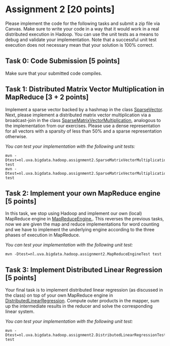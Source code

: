 # Assignment 2 [20 points]

Please implement the code for the following tasks and submit a zip file via Canvas. Make sure to write your code in a way that it would work in a real distributed execution in Hadoop. You can use the unit tests as a means to debug and validate your implementation. Note that a successful unit test execution does not necessary mean that your solution is 100% correct.

## Task 0: Code Submission [5 points]

Make sure that your submitted code compiles.

## Task 1: Distributed Matrix Vector Multiplication in MapReduce [3 + 2 points]

Implement a sparse vector backed by a hashmap in the class [SparseVector](SparseVector.java). Next, please implement a distributed matrix vector multiplication via a broadcast-join in the class [SparseMatrixVectorMultiplication](SparseMatrixVectorMultiplication.java), analogous to the implementation from our exercises. Please use a dense representation for all vectors with a sparsity of less than 50% and a sparse representation otherwise.

_You can test your implementation with the following unit tests:_
```
mvn -Dtest=nl.uva.bigdata.hadoop.assignment2.SparseMatrixVectorMultiplicationLocalTest test
mvn -Dtest=nl.uva.bigdata.hadoop.assignment2.SparseMatrixVectorMultiplicationClusterTest test
```

## Task 2: Implement your own MapReduce engine [5 points]

In this task, we stop using Hadoop and implement our own (local) MapReduce engine in [MapReduceEngine.](MapReduceEngine.java). This reverses the previous tasks, now we are given the map and reduce implementations for word counting and we have to implement the underlying engine according to the three phases of execution in MapReduce.

_You can test your implementation with the following unit test:_
```
mvn -Dtest=nl.uva.bigdata.hadoop.assignment2.MapReduceEngineTest test
```

## Task 3: Implement Distributed Linear Regression [5 points]

Your final task is to implement distributed linear regression (as discussed in the class) on top of your own MapReduce engine in [DistributedLinearRegression](DistributedLinearRegression.java). Compute outer products in the mapper, sum up the intermediate results in the reducer and solve the corresponding linear system.

_You can test your implementation with the following unit test:_
```
mvn -Dtest=nl.uva.bigdata.hadoop.assignment2.DistributedLinearRegressionTest test
```
